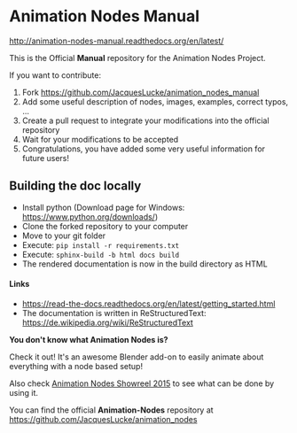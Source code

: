 Animation Nodes Manual
======================

http://animation-nodes-manual.readthedocs.org/en/latest/

This is the Official **Manual** repository for the Animation Nodes Project.

If you want to contribute:

1. Fork https://github.com/JacquesLucke/animation_nodes_manual
2. Add some useful description of nodes, images, examples, correct typos, ...
3. Create a pull request to integrate your modifications into the official repository
4. Wait for your modifications to be accepted
5. Congratulations, you have added some very useful information for future users!

## Building the doc locally

* Install python (Download page for Windows: https://www.python.org/downloads/)
* Clone the forked repository to your computer
* Move to your git folder
* Execute: `pip install -r requirements.txt`
* Execute: `sphinx-build -b html docs build`
* The rendered documentation is now in the build directory as HTML

#### Links
* https://read-the-docs.readthedocs.org/en/latest/getting_started.html
* The documentation is written in ReStructuredText: https://de.wikipedia.org/wiki/ReStructuredText


**You don't know what Animation Nodes is?**

Check it out! It's an awesome Blender add-on to easily animate about everything with a node based setup!

Also check [Animation Nodes Showreel 2015](https://www.youtube.com/watch?v=hnlUhlkxQZU) to see what can be done by using it.

You can find the official **Animation-Nodes** repository at
https://github.com/JacquesLucke/animation_nodes
